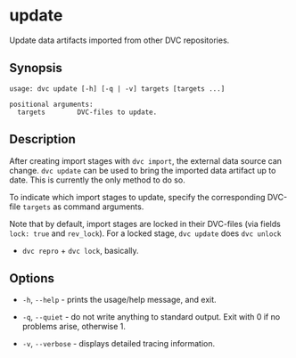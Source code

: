 # update

Update <abbr>data artifacts</abbr> imported from other DVC repositories.

## Synopsis

```usage
usage: dvc update [-h] [-q | -v] targets [targets ...]

positional arguments:
  targets        DVC-files to update.
```

## Description

After creating import stages with `dvc import`, the external data source can
change. `dvc update` can be used to bring the imported <abbr>data
artifact</abbr> up to date. This is currently the only method to do so.

To indicate which import stages to update, specify the corresponding DVC-file
`targets` as command arguments.

Note that by default, import stages are locked in their DVC-files (via fields
`lock: true` and `rev_lock`). For a locked stage, `dvc update` does `dvc unlock`

- `dvc repro` + `dvc lock`, basically.

## Options

- `-h`, `--help` - prints the usage/help message, and exit.

- `-q`, `--quiet` - do not write anything to standard output. Exit with 0 if no
  problems arise, otherwise 1.

- `-v`, `--verbose` - displays detailed tracing information.
